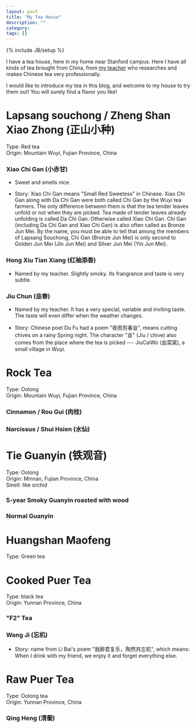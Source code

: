 ```yaml
---
layout: post
title: "My Tea House"
description: ""
category: 
tags: []
---
```

{% include JB/setup %}

I have a tea house, here in my home near Stanford campus. Here I have all kinds of tea brought from China, from [my teacher](http://blog.sina.com.cn/jingqinghe) who researches and makes Chinese tea very professionally. 

I would like to introduce my tea in this blog, and welcome to my house to try them out! You will surely find a flavor you like!


Lapsang souchong / Zheng Shan Xiao Zhong (正山小种)
====
Type: Red tea  
Origin: Mountain Wuyi, Fujian Province, China

### Xiao Chi Gan (小赤甘)



- Sweet and smells nice.

- Story: Xiao Chi Gan means "Small Red Sweetess" in Chinese. Xiao Chi Gan
  along with Da Chi Gan were both called Chi Gan by the Wuyi tea farmers.
  The only difference between them is that the tea tender leaves unfold or
  not when they are picked. Tea made of tender leaves already unfolding is
  called Da Chi Gan. Otherwise called Xiao Chi Gan. Chi Gan (including Da
  Chi Gan and Xiao Chi Gan) is also often called as Bronze Jun Mei. By the
  name, you must be able to tell that among the members of Lapsang
  Souchong, Chi Gan (Bronze Jun Mei) is only second to Golden Jun Mei (Jin
  Jun Mei) and Silver Jun Mei (Yin Jun Mei).

### Hong Xiu Tian Xiang (红袖添香)



- Named by my teacher. Slightly smoky. Its frangrance and taste is very subtle.

### Jiu Chun (韭春)



- Named by my teacher. It has a very special, variable and inviting taste.
  The taste will even differ when the weather changes.

- Story: Chinese poet Du Fu had a poem "夜雨剪春韭", means cutting chives on a
  rainy Spring night. The character "韭" (Jiu / chive) also comes from the
  place where the tea is picked --- JiuCaiWo (韭菜窝), a small village in
  Wuyi.


Rock Tea
====
Type: Oolong    
Origin: Mountain Wuyi, Fujian Province, China

### Cinnamon / Rou Gui (肉桂)


### Narcissus / Shui Hsien (水仙)



Tie Guanyin (铁观音)
====
Type: Oolong  
Origin: Minnan, Fujian Province, China  
Smell: like orchid

### 5-year Smoky Guanyin roasted with wood


### Normal Guanyin




Huangshan Maofeng
====
Type: Green tea

Cooked Puer Tea
====
Type: black tea  
Origin: Yunnan Province, China

### "F2" Tea



### Wang Ji (忘机)


- Story: name from Li Bai's poem "我醉君复乐，陶然共忘机", which means: When I drink
  with my friend, we enjoy it and forget everything else.


Raw Puer Tea
====
Type: Oolong tea  
Origin: Yunnan Province, China

### Qing Heng (清蘅)




